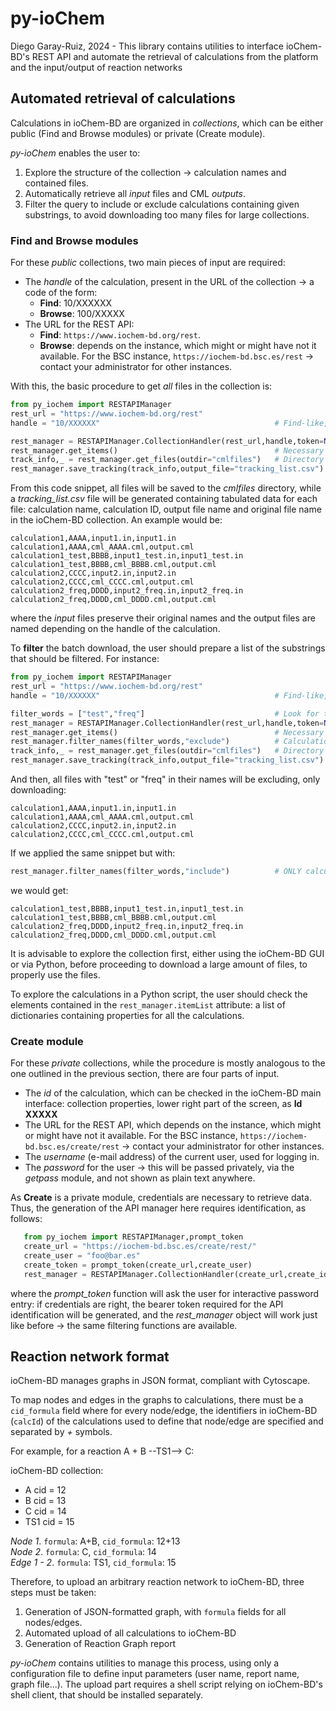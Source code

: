 # py-ioChem
Diego Garay-Ruiz, 2024 -
This library contains utilities to interface ioChem-BD's REST API and automate the
retrieval of calculations from the platform and the input/output of reaction networks

## Automated retrieval of calculations
Calculations in ioChem-BD are organized in *collections*, which can be either public (Find and Browse modules) or private (Create module).

*py-ioChem* enables the user to:
1. Explore the structure of the collection -> calculation names and contained files.
2. Automatically retrieve all *input* files and CML *outputs*.
3. Filter the query to include or exclude calculations containing given substrings, to avoid downloading too many files for large collections.

### Find and Browse modules
For these *public* collections, two main pieces of input are required:
- The *handle* of the calculation, present in the URL of the collection -> a code of the form:
    - **Find**: 10/XXXXXX
    - **Browse**: 100/XXXXX
- The URL for the REST API:
    - **Find**: `https://www.iochem-bd.org/rest`.
    - **Browse**: depends on the instance, which might or might have not it available. 
        For the BSC instance, `https://iochem-bd.bsc.es/rest` -> contact your administrator for other instances.

With this, the basic procedure to get *all* files in the collection is:

```python 
from py_iochem import RESTAPIManager
rest_url = "https://www.iochem-bd.org/rest"
handle = "10/XXXXXX"                                       # Find-like, but it is analogous for Browse

rest_manager = RESTAPIManager.CollectionHandler(rest_url,handle,token=None,service="Find")
rest_manager.get_items()                                   # Necessary to get the structure of the collection
track_info,_ = rest_manager.get_files(outdir="cmlfiles")   # Directory where input and output files will be saved
rest_manager.save_tracking(track_info,output_file="tracking_list.csv")
```

From this code snippet, all files will be saved to the *cmlfiles* directory, while a *tracking_list.csv* file will be
generated containing tabulated data for each file: calculation name, calculation ID, output file name and original file name in 
the ioChem-BD collection. An example would be:
```
calculation1,AAAA,input1.in,input1.in
calculation1,AAAA,cml_AAAA.cml,output.cml
calculation1_test,BBBB,input1_test.in,input1_test.in
calculation1_test,BBBB,cml_BBBB.cml,output.cml
calculation2,CCCC,input2.in,input2.in
calculation2,CCCC,cml_CCCC.cml,output.cml
calculation2_freq,DDDD,input2_freq.in,input2_freq.in
calculation2_freq,DDDD,cml_DDDD.cml,output.cml
```
where the *input* files preserve their original names and the output files are named depending on the handle of the calculation.

To **filter** the batch download, the user should prepare a list of the substrings that should be filtered. 
For instance: 
```python 
from py_iochem import RESTAPIManager
rest_url = "https://www.iochem-bd.org/rest"
handle = "10/XXXXXX"                                       # Find-like, but it is analogous for Browse

filter_words = ["test","freq"]                             # Look for these words in the calculation names
rest_manager = RESTAPIManager.CollectionHandler(rest_url,handle,token=None,service="Find")
rest_manager.get_items()                                   # Necessary to get the structure of the collection
rest_manager.filter_names(filter_words,"exclude")          # Calculations matching the name filter will NOT be downloaded
track_info,_ = rest_manager.get_files(outdir="cmlfiles")   # Directory where input and output files will be saved
rest_manager.save_tracking(track_info,output_file="tracking_list.csv")
```

And then, all files with "test" or "freq" in their names will be excluding, only downloading:
```
calculation1,AAAA,input1.in,input1.in
calculation1,AAAA,cml_AAAA.cml,output.cml
calculation2,CCCC,input2.in,input2.in
calculation2,CCCC,cml_CCCC.cml,output.cml
```

If we applied the same snippet but with:
```python
rest_manager.filter_names(filter_words,"include")          # ONLY calculations matching the name filter WILL BE downloaded
```
we would get:
```
calculation1_test,BBBB,input1_test.in,input1_test.in
calculation1_test,BBBB,cml_BBBB.cml,output.cml
calculation2_freq,DDDD,input2_freq.in,input2_freq.in
calculation2_freq,DDDD,cml_DDDD.cml,output.cml
```

It is advisable to explore the collection first, either using the ioChem-BD GUI or via Python, before proceeding to download
a large amount of files, to properly use the files.

To explore the calculations in a Python script, the user should check the elements contained in the `rest_manager.itemList` attribute:
a list of dictionaries containing properties for all the calculations.

### Create module
For these *private* collections, while the procedure is mostly analogous to the one outlined in the previous section,
there are four parts of input.
 - The *id* of the calculation, which can be checked in the ioChem-BD main interface: collection properties, lower right part of the screen, as **Id XXXXX**
 - The URL for the REST API, which depends on the instance, which might or might have not it available. 
   For the BSC instance, `https://iochem-bd.bsc.es/create/rest` -> contact your administrator for other instances.
 - The *username* (e-mail address) of the current user, used for logging in.
 - The *password* for the user -> this will be passed privately, via the *getpass* module, and not shown as plain text anywhere.

 As **Create** is a private module, credentials are necessary to retrieve data. Thus, the generation of the API manager here requires identification, as follows:
 ```python
    from py_iochem import RESTAPIManager,prompt_token
    create_url = "https://iochem-bd.bsc.es/create/rest/"
    create_user = "foo@bar.es"
    create_token = prompt_token(create_url,create_user)
    rest_manager = RESTAPIManager.CollectionHandler(create_url,create_id,create_token,"Create")
 ``` 
 where the *prompt_token* function will ask the user for interactive password entry: if credentials are right, the bearer token required for the API identification will be generated,
 and the *rest_manager* object will work just like before -> the same filtering functions are available.

## Reaction network format
ioChem-BD manages graphs in JSON format, compliant with Cytoscape. 

To map nodes and edges in the graphs to calculations, there must be a `cid_formula` field where for every node/edge,
the identifiers in ioChem-BD (`calcId`) of the calculations used to define that node/edge are specified and separated by *+* symbols.

For example, for a reaction A + B --TS1--> C:

ioChem-BD collection:
- A		cid = 12
- B		cid = 13
- C		cid = 14
- TS1	cid = 15

*Node 1*. `formula`: A+B, `cid_formula`: 12+13  
*Node 2*. `formula`: C, `cid_formula`: 14  
*Edge 1 - 2*. `formula`: TS1, `cid_formula`: 15

Therefore, to upload an arbitrary reaction network to ioChem-BD, three steps must be taken:
1. Generation of JSON-formatted graph, with `formula` fields for all nodes/edges.
2. Automated upload of all calculations to ioChem-BD
3. Generation of Reaction Graph report 

*py-ioChem* contains utilities to manage this process, using only a configuration file to 
define input parameters (user name, report name, graph file...). The upload part requires a 
shell script relying on ioChem-BD's shell client, that should be installed separately.

